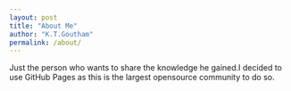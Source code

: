```yaml
---
layout: post
title: "About Me"
author: "K.T.Goutham"
permalink: /about/
---
```


Just the person who wants to share the knowledge he gained.I decided to use GitHub Pages as this is the largest opensource community to do so.

